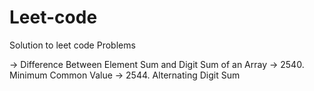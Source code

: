 # Leet-code
Solution to leet code Problems
  
  -> Difference Between Element Sum and Digit Sum of an Array
  -> 2540. Minimum Common Value
  -> 2544. Alternating Digit Sum
